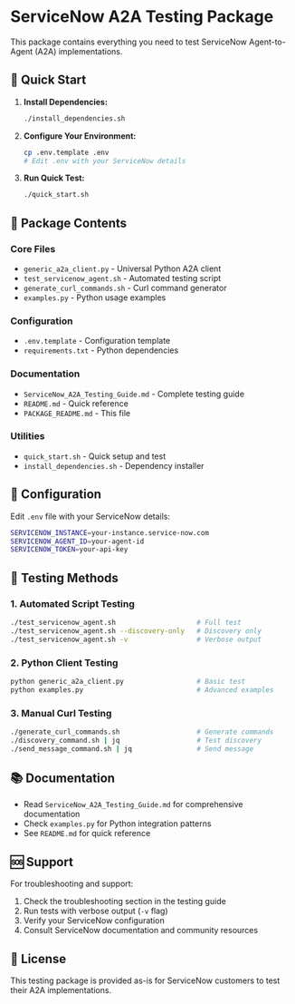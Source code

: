 # ServiceNow A2A Testing Package

This package contains everything you need to test ServiceNow Agent-to-Agent (A2A) implementations.

## 🚀 Quick Start

1. **Install Dependencies:**
   ```bash
   ./install_dependencies.sh
   ```

2. **Configure Your Environment:**
   ```bash
   cp .env.template .env
   # Edit .env with your ServiceNow details
   ```

3. **Run Quick Test:**
   ```bash
   ./quick_start.sh
   ```

## 📁 Package Contents

### Core Files
- `generic_a2a_client.py` - Universal Python A2A client
- `test_servicenow_agent.sh` - Automated testing script
- `generate_curl_commands.sh` - Curl command generator
- `examples.py` - Python usage examples

### Configuration
- `.env.template` - Configuration template
- `requirements.txt` - Python dependencies

### Documentation
- `ServiceNow_A2A_Testing_Guide.md` - Complete testing guide
- `README.md` - Quick reference
- `PACKAGE_README.md` - This file

### Utilities
- `quick_start.sh` - Quick setup and test
- `install_dependencies.sh` - Dependency installer

## 🔧 Configuration

Edit `.env` file with your ServiceNow details:

```bash
SERVICENOW_INSTANCE=your-instance.service-now.com
SERVICENOW_AGENT_ID=your-agent-id
SERVICENOW_TOKEN=your-api-key
```

## 🧪 Testing Methods

### 1. Automated Script Testing
```bash
./test_servicenow_agent.sh                    # Full test
./test_servicenow_agent.sh --discovery-only   # Discovery only
./test_servicenow_agent.sh -v                 # Verbose output
```

### 2. Python Client Testing
```bash
python generic_a2a_client.py                  # Basic test
python examples.py                            # Advanced examples
```

### 3. Manual Curl Testing
```bash
./generate_curl_commands.sh                   # Generate commands
./discovery_command.sh | jq                   # Test discovery
./send_message_command.sh | jq                # Send message
```

## 📚 Documentation

- Read `ServiceNow_A2A_Testing_Guide.md` for comprehensive documentation
- Check `examples.py` for Python integration patterns
- See `README.md` for quick reference

## 🆘 Support

For troubleshooting and support:
1. Check the troubleshooting section in the testing guide
2. Run tests with verbose output (`-v` flag)
3. Verify your ServiceNow configuration
4. Consult ServiceNow documentation and community resources

## 📄 License

This testing package is provided as-is for ServiceNow customers to test their A2A implementations.
